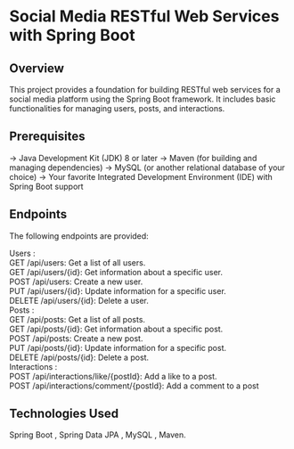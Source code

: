 # Social Media RESTful Web Services with Spring Boot
## Overview
This project provides a foundation for building RESTful web services for a social media platform using the Spring Boot framework. It includes basic functionalities for managing users, posts, and interactions.
## Prerequisites
-> Java Development Kit (JDK) 8 or later
-> Maven (for building and managing dependencies)
-> MySQL (or another relational database of your choice)
-> Your favorite Integrated Development Environment (IDE) with Spring Boot support

## Endpoints
The following endpoints are provided:

Users :<br>
GET /api/users: Get a list of all users.<br>
GET /api/users/{id}: Get information about a specific user.<br>
POST /api/users: Create a new user.<br>
PUT /api/users/{id}: Update information for a specific user.<br>
DELETE /api/users/{id}: Delete a user.<br>
Posts :<br>
GET /api/posts: Get a list of all posts.<br>
GET /api/posts/{id}: Get information about a specific post.<br>
POST /api/posts: Create a new post.<br>
PUT /api/posts/{id}: Update information for a specific post.<br>
DELETE /api/posts/{id}: Delete a post.<br>
Interactions :<br>
POST /api/interactions/like/{postId}: Add a like to a post.<br>
POST /api/interactions/comment/{postId}: Add a comment to a post<br>

## Technologies Used
Spring Boot ,
Spring Data JPA ,
MySQL ,
Maven.

